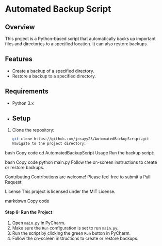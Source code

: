 # Automated Backup Script

## Overview
This project is a Python-based script that automatically backs up important files and directories to a specified location. It can also restore backups.

## Features
- Create a backup of a specified directory.
- Restore a backup to a specified directory.

## Requirements
- Python 3.x
- ## Setup
1. Clone the repository:
   ```bash
   git clone https://github.com/josayy23/AutomatedBackupScript.git
   Navigate to the project directory:
bash
Copy code
cd AutomatedBackupScript
Usage
Run the backup script:

bash
Copy code
python main.py
Follow the on-screen instructions to create or restore backups.

Contributing
Contributions are welcome! Please feel free to submit a Pull Request.

License
This project is licensed under the MIT License.

markdown
Copy code

#### Step 6: Run the Project

1. Open `main.py` in PyCharm.
2. Make sure the `Run` configuration is set to run `main.py`.
3. Run the script by clicking the green `Run` button in PyCharm.
4. Follow the on-screen instructions to create or restore backups.







